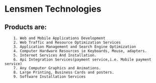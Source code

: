 # Lensmen Technologies

## Products are:
        1. Web and Mobile Applications Development 
        2. Web Traffic and Resource Optimization Services
        3. Application Management and Search Engine Optimization
        4. Computer Hardware Resources ie Keyboards, Mouse, adapters.
        5. Internet Services And Installation.
        6. Api Integration Services(payment service,i.e. Mobile payment service)
        7. Any Computer Graphics and Animations.
        8. Large Printing, Business Cards and posters.
        9. Software Installation Services   